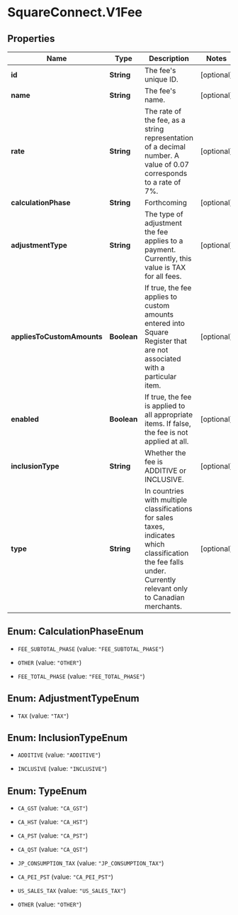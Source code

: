 # SquareConnect.V1Fee

## Properties
Name | Type | Description | Notes
------------ | ------------- | ------------- | -------------
**id** | **String** | The fee&#39;s unique ID. | [optional] 
**name** | **String** | The fee&#39;s name. | [optional] 
**rate** | **String** | The rate of the fee, as a string representation of a decimal number. A value of 0.07 corresponds to a rate of 7%. | [optional] 
**calculationPhase** | **String** | Forthcoming | [optional] 
**adjustmentType** | **String** | The type of adjustment the fee applies to a payment. Currently, this value is TAX for all fees. | [optional] 
**appliesToCustomAmounts** | **Boolean** | If true, the fee applies to custom amounts entered into Square Register that are not associated with a particular item. | [optional] 
**enabled** | **Boolean** | If true, the fee is applied to all appropriate items. If false, the fee is not applied at all. | [optional] 
**inclusionType** | **String** | Whether the fee is ADDITIVE or INCLUSIVE. | [optional] 
**type** | **String** | In countries with multiple classifications for sales taxes, indicates which classification the fee falls under. Currently relevant only to Canadian merchants. | [optional] 


<a name="CalculationPhaseEnum"></a>
## Enum: CalculationPhaseEnum


* `FEE_SUBTOTAL_PHASE` (value: `"FEE_SUBTOTAL_PHASE"`)

* `OTHER` (value: `"OTHER"`)

* `FEE_TOTAL_PHASE` (value: `"FEE_TOTAL_PHASE"`)




<a name="AdjustmentTypeEnum"></a>
## Enum: AdjustmentTypeEnum


* `TAX` (value: `"TAX"`)




<a name="InclusionTypeEnum"></a>
## Enum: InclusionTypeEnum


* `ADDITIVE` (value: `"ADDITIVE"`)

* `INCLUSIVE` (value: `"INCLUSIVE"`)




<a name="TypeEnum"></a>
## Enum: TypeEnum


* `CA_GST` (value: `"CA_GST"`)

* `CA_HST` (value: `"CA_HST"`)

* `CA_PST` (value: `"CA_PST"`)

* `CA_QST` (value: `"CA_QST"`)

* `JP_CONSUMPTION_TAX` (value: `"JP_CONSUMPTION_TAX"`)

* `CA_PEI_PST` (value: `"CA_PEI_PST"`)

* `US_SALES_TAX` (value: `"US_SALES_TAX"`)

* `OTHER` (value: `"OTHER"`)




